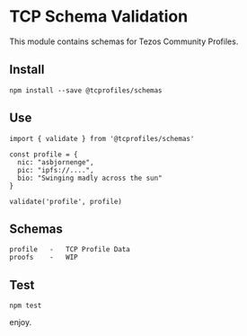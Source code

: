 # TCP Schema Validation

This module contains schemas for Tezos Community Profiles.

## Install

```
npm install --save @tcprofiles/schemas
```

## Use

```
import { validate } from '@tcprofiles/schemas'

const profile = {
  nic: "asbjornenge",
  pic: "ipfs://....",
  bio: "Swinging madly across the sun"
}

validate('profile', profile)
```

## Schemas

```
profile   -   TCP Profile Data
proofs    -   WIP
```

## Test

```
npm test
```

enjoy.
